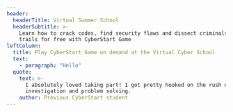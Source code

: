 ```yaml
---
header:
  headerTitle: Virtual Summer School
  headerSubtitle: >-
    Learn how to crack codes, find security flaws and dissect criminals digital
    trails for free with CyberStart Game
leftColumn:
  title: Play CyberStart Game on demand at the Virtual Cyber School
  text:
    - paragraph: "Hello"
  quote:
    text: >-
      I absolutely loved taking part! I got pretty hooked on the rush of
      investigation and problem solving.
    author: Previous CyberStart student
---
```

